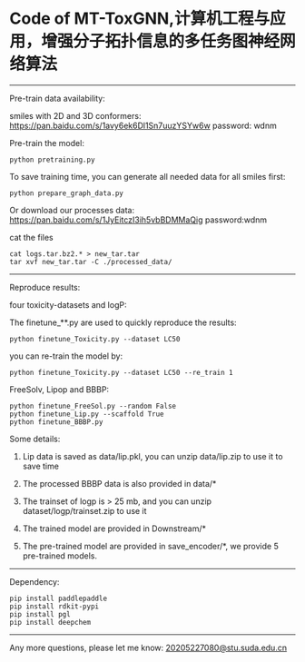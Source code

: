 # Code of MT-ToxGNN,计算机工程与应用，增强分子拓扑信息的多任务图神经网络算法

--------------------------------------------------------------------------------------
Pre-train data availability:

smiles with 2D and 3D conformers: https://pan.baidu.com/s/1avy6ek6Dl1Sn7uuzYSYw6w
password: wdnm

Pre-train the model:
```
python pretraining.py
```
To save training time, you can generate all needed data for all smiles first:
```
python prepare_graph_data.py
```
Or download our processes data: https://pan.baidu.com/s/1JyEitczI3ih5vbBDMMaQig password:wdnm

cat the files
```
cat logs.tar.bz2.* > new_tar.tar
tar xvf new_tar.tar -C ./processed_data/
```
--------------------------------------------------------------------------------------

Reproduce results:

four toxicity-datasets and logP:

The finetune_**.py are used to quickly reproduce the results:
```
python finetune_Toxicity.py --dataset LC50
```
you can re-train the model by:
```
python finetune_Toxicity.py --dataset LC50 --re_train 1
```

FreeSolv, Lipop and BBBP:

```
python finetune_FreeSol.py --random False
python finetune_Lip.py --scaffold True
python finetune_BBBP.py
```

Some details:

1. Lip data is saved as data/lip.pkl, you can unzip data/lip.zip to use it to save time
2. The processed BBBP data is also provided in data/*

3. The trainset of logp is > 25 mb, and you can unzip dataset/logp/trainset.zip to use it

4. The trained model are provided in Downstream/* 

5. The pre-trained model are provided in save_encoder/*, we provide 5 pre-trained models.

--------------------------------------------------------------------------------------

Dependency:
```
pip install paddlepaddle
pip install rdkit-pypi
pip install pgl
pip install deepchem
```

--------------------------------------------------------------------------------------
Any more questions, please let me know:
20205227080@stu.suda.edu.cn
